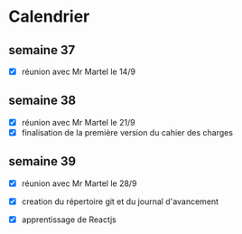 # Calendrier

## semaine 37
- [x] réunion avec Mr Martel le 14/9

## semaine 38
- [x] réunion avec Mr Martel le 21/9
- [x] finalisation de la première version du cahier des charges

## semaine 39
- [x] réunion avec Mr Martel le 28/9 
- [x] creation du répertoire git et du journal d'avancement
- [x] apprentissage de Reactjs

